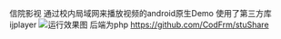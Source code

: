 信院影视
通过校内局域网来播放视频的android原生Demo
使用了第三方库ijplayer
![运行效果图](1.gif)
后端为php https://github.com/CodFrm/stuShare
